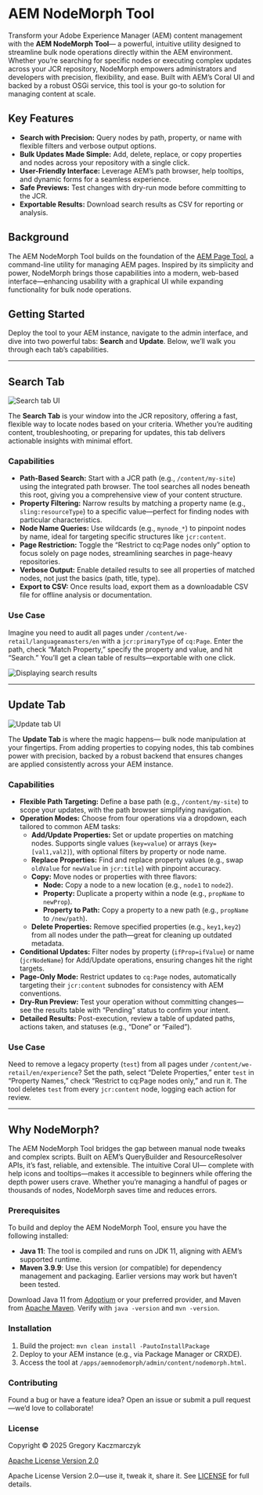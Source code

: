 # AEM NodeMorph Tool

Transform your Adobe Experience Manager (AEM) content management with the **AEM NodeMorph Tool**— a powerful, intuitive utility designed to streamline bulk node operations directly within the AEM environment. Whether you’re searching for specific nodes or executing complex updates across your JCR repository, NodeMorph empowers administrators and developers with precision, flexibility, and ease. Built with AEM’s Coral UI and backed by a robust OSGi service, this tool is your go-to solution for managing content at scale.

## Key Features

- **Search with Precision:** Query nodes by path, property, or name with flexible filters and verbose output options.
- **Bulk Updates Made Simple:** Add, delete, replace, or copy properties and nodes across your repository with a single click.
- **User-Friendly Interface:** Leverage AEM’s path browser, help tooltips, and dynamic forms for a seamless experience.
- **Safe Previews:** Test changes with dry-run mode before committing to the JCR.
- **Exportable Results:** Download search results as CSV for reporting or analysis.

## Background

The AEM NodeMorph Tool builds on the foundation of the [AEM Page Tool](https://github.com/gkaczmarczyk/aem-page-tool), a command-line utility for managing AEM pages. Inspired by its simplicity and power, NodeMorph brings those capabilities into a modern, web-based interface—enhancing usability with a graphical UI while expanding functionality for bulk node operations.

## Getting Started

Deploy the tool to your AEM instance, navigate to the admin interface, and dive into two powerful tabs: **Search** and **Update**. Below, we’ll walk you through each tab’s capabilities.

---

## Search Tab

![Search tab UI](/imgs/search_tab.png)

The **Search Tab** is your window into the JCR repository, offering a fast, flexible way to locate nodes based on your criteria. Whether you’re auditing content, troubleshooting, or preparing for updates, this tab delivers actionable insights with minimal effort.

### Capabilities

- **Path-Based Search:** Start with a JCR path (e.g., `/content/my-site`) using the integrated path browser. The tool searches all nodes beneath this root, giving you a comprehensive view of your content structure.
- **Property Filtering:** Narrow results by matching a property name (e.g., `sling:resourceType`) to a specific value—perfect for finding nodes with particular characteristics.
- **Node Name Queries:** Use wildcards (e.g., `mynode_*`) to pinpoint nodes by name, ideal for targeting specific structures like `jcr:content`.
- **Page Restriction:** Toggle the “Restrict to cq:Page nodes only” option to focus solely on page nodes, streamlining searches in page-heavy repositories.
- **Verbose Output:** Enable detailed results to see all properties of matched nodes, not just the basics (path, title, type).
- **Export to CSV:** Once results load, export them as a downloadable CSV file for offline analysis or documentation.

### Use Case

Imagine you need to audit all pages under `/content/we-retail/languageamasters/en` with a `jcr:primaryType` of `cq:Page`. Enter the path, check “Match Property,” specify the property and value, and hit “Search.” You’ll get a clean table of results—exportable with one click.

![Displaying search results](/imgs/search_results.png)

---

## Update Tab

![Update tab UI](/imgs/update_tab.png)

The **Update Tab** is where the magic happens— bulk node manipulation at your fingertips. From adding properties to copying nodes, this tab combines power with precision, backed by a robust backend that ensures changes are applied consistently across your AEM instance.

### Capabilities

- **Flexible Path Targeting:** Define a base path (e.g., `/content/my-site`) to scope your updates, with the path browser simplifying navigation.
- **Operation Modes:** Choose from four operations via a dropdown, each tailored to common AEM tasks:
  - **Add/Update Properties:** Set or update properties on matching nodes. Supports single values (`key=value`) or arrays (`key=[val1,val2]`), with optional filters by property or node name.
  - **Replace Properties:** Find and replace property values (e.g., swap `oldValue` for `newValue` in `jcr:title`) with pinpoint accuracy.
  - **Copy:** Move nodes or properties with three flavors:
    - **Node:** Copy a node to a new location (e.g., `node1` to `node2`).
    - **Property:** Duplicate a property within a node (e.g., `propName` to `newProp`).
    - **Property to Path:** Copy a property to a new path (e.g., `propName` to `/new/path`).
  - **Delete Properties:** Remove specified properties (e.g., `key1,key2`) from all nodes under the path—great for cleaning up outdated metadata.
- **Conditional Updates:** Filter nodes by property (`ifProp=ifValue`) or name (`jcrNodeName`) for Add/Update operations, ensuring changes hit the right targets.
- **Page-Only Mode:** Restrict updates to `cq:Page` nodes, automatically targeting their `jcr:content` subnodes for consistency with AEM conventions.
- **Dry-Run Preview:** Test your operation without committing changes—see the results table with “Pending” status to confirm your intent.
- **Detailed Results:** Post-execution, review a table of updated paths, actions taken, and statuses (e.g., “Done” or “Failed”).

### Use Case

Need to remove a legacy property (`test`) from all pages under `/content/we-retail/en/experience`? Set the path, select “Delete Properties,” enter `test` in “Property Names,” check “Restrict to cq:Page nodes only,” and run it. The tool deletes `test` from every `jcr:content` node, logging each action for review.

---

## Why NodeMorph?

The AEM NodeMorph Tool bridges the gap between manual node tweaks and complex scripts. Built on AEM’s QueryBuilder and ResourceResolver APIs, it’s fast, reliable, and extensible. The intuitive Coral UI— complete with help icons and tooltips—makes it accessible to beginners while offering the depth power users crave. Whether you’re managing a handful of pages or thousands of nodes, NodeMorph saves time and reduces errors.

### Prerequisites

To build and deploy the AEM NodeMorph Tool, ensure you have the following installed:
- **Java 11**: The tool is compiled and runs on JDK 11, aligning with AEM’s supported runtime.
- **Maven 3.9.9**: Use this version (or compatible) for dependency management and packaging. Earlier versions may work but haven’t been tested.

Download Java 11 from [Adoptium](https://adoptium.net/) or your preferred provider, and Maven from [Apache Maven](https://maven.apache.org/download.cgi). Verify with `java -version` and `mvn -version`.

### Installation

1. Build the project: `mvn clean install -PautoInstallPackage`
2. Deploy to your AEM instance (e.g., via Package Manager or CRXDE).
3. Access the tool at `/apps/aemnodemorph/admin/content/nodemorph.html`.

### Contributing

Found a bug or have a feature idea? Open an issue or submit a pull request—we’d love to collaborate!

### License

Copyright © 2025 Gregory Kaczmarczyk

[Apache License Version 2.0](LICENSE)

Apache License Version 2.0—use it, tweak it, share it. See [LICENSE](LICENSE) for full details.
